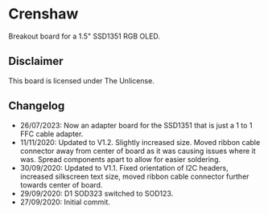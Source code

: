 # Crenshaw
Breakout board for a 1.5" SSD1351 RGB OLED.

## Disclaimer
This board is licensed under The Unlicense.

## Changelog
* 26/07/2023: Now an adapter board for the SSD1351 that is just a 1 to 1 FFC cable adapter.
* 11/11/2020: Updated to V1.2. Slightly increased size. Moved ribbon cable connector away from center of board as it was causing issues where it was. Spread components apart to allow for easier soldering.
* 30/09/2020: Updated to V1.1. Fixed orientation of I2C headers, increased silkscreen text size, moved ribbon cable connector further towards center of board.
* 29/09/2020: D1 SOD323 switched to SOD123.
* 27/09/2020: Initial commit.